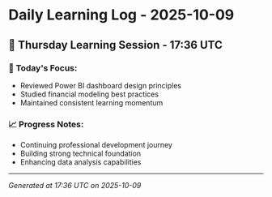 # Daily Learning Log - 2025-10-09

## 📅 Thursday Learning Session - 17:36 UTC

### 🎯 Today's Focus:
- Reviewed Power BI dashboard design principles
- Studied financial modeling best practices
- Maintained consistent learning momentum

### 📈 Progress Notes:
- Continuing professional development journey
- Building strong technical foundation
- Enhancing data analysis capabilities

---
*Generated at 17:36 UTC on 2025-10-09*

